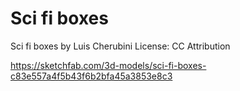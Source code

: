 # Sci fi boxes

Sci fi boxes by Luis Cherubini
License: CC Attribution

https://sketchfab.com/3d-models/sci-fi-boxes-c83e557a4f5b43f6b2bfa45a3853e8c3
